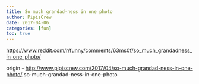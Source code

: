 ```yaml
---
title: So much grandad-ness in one photo
author: PipisCrew
date: 2017-04-06
categories: [fun]
toc: true
---
```


https://www.reddit.com/r/funny/comments/63ms0f/so_much_grandadness_in_one_photo/

origin - http://www.pipiscrew.com/2017/04/so-much-grandad-ness-in-one-photo/ so-much-grandad-ness-in-one-photo